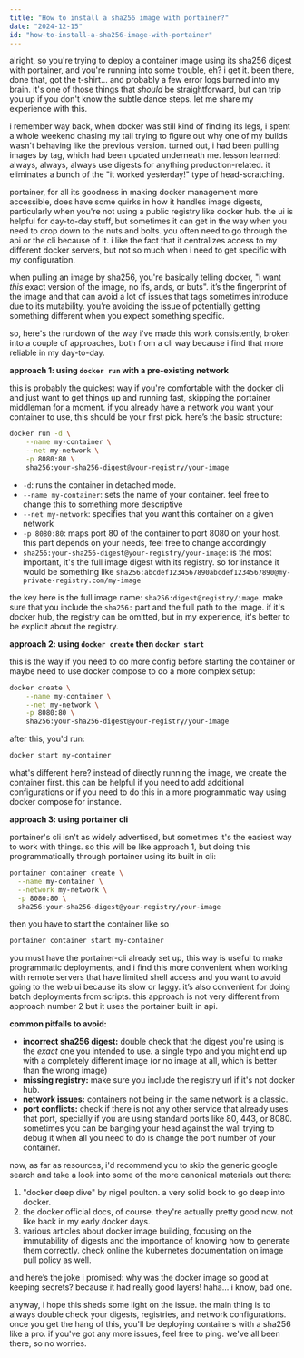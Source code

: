 ```yaml
---
title: "How to install a sha256 image with portainer?"
date: "2024-12-15"
id: "how-to-install-a-sha256-image-with-portainer"
---
```


alright, so you're trying to deploy a container image using its sha256 digest with portainer, and you're running into some trouble, eh? i get it. been there, done that, got the t-shirt… and probably a few error logs burned into my brain. it's one of those things that *should* be straightforward, but can trip you up if you don't know the subtle dance steps. let me share my experience with this.

i remember way back, when docker was still kind of finding its legs, i spent a whole weekend chasing my tail trying to figure out why one of my builds wasn't behaving like the previous version. turned out, i had been pulling images by tag, which had been updated underneath me. lesson learned: always, always, always use digests for anything production-related. it eliminates a bunch of the "it worked yesterday!" type of head-scratching.

portainer, for all its goodness in making docker management more accessible, does have some quirks in how it handles image digests, particularly when you're not using a public registry like docker hub. the ui is helpful for day-to-day stuff, but sometimes it can get in the way when you need to drop down to the nuts and bolts. you often need to go through the api or the cli because of it. i like the fact that it centralizes access to my different docker servers, but not so much when i need to get specific with my configuration.

when pulling an image by sha256, you're basically telling docker, "i want *this* exact version of the image, no ifs, ands, or buts". it’s the fingerprint of the image and that can avoid a lot of issues that tags sometimes introduce due to its mutability. you’re avoiding the issue of potentially getting something different when you expect something specific.

so, here's the rundown of the way i've made this work consistently, broken into a couple of approaches, both from a cli way because i find that more reliable in my day-to-day.

**approach 1: using `docker run` with a pre-existing network**

this is probably the quickest way if you're comfortable with the docker cli and just want to get things up and running fast, skipping the portainer middleman for a moment. if you already have a network you want your container to use, this should be your first pick. here’s the basic structure:

```bash
docker run -d \
    --name my-container \
    --net my-network \
    -p 8080:80 \
    sha256:your-sha256-digest@your-registry/your-image
```

*   `-d`: runs the container in detached mode.
*   `--name my-container`: sets the name of your container. feel free to change this to something more descriptive
*   `--net my-network`: specifies that you want this container on a given network
*   `-p 8080:80`: maps port 80 of the container to port 8080 on your host. this part depends on your needs, feel free to change accordingly
*   `sha256:your-sha256-digest@your-registry/your-image`: is the most important, it's the full image digest with its registry. so for instance it would be something like `sha256:abcdef1234567890abcdef1234567890@my-private-registry.com/my-image`

the key here is the full image name: `sha256:digest@registry/image`. make sure that you include the `sha256:` part and the full path to the image. if it's docker hub, the registry can be omitted, but in my experience, it's better to be explicit about the registry.

**approach 2: using `docker create` then `docker start`**

this is the way if you need to do more config before starting the container or maybe need to use docker compose to do a more complex setup:

```bash
docker create \
    --name my-container \
    --net my-network \
    -p 8080:80 \
    sha256:your-sha256-digest@your-registry/your-image
```
after this, you'd run:
```bash
docker start my-container
```

what's different here? instead of directly running the image, we create the container first. this can be helpful if you need to add additional configurations or if you need to do this in a more programmatic way using docker compose for instance.

**approach 3: using portainer cli**

portainer's cli isn't as widely advertised, but sometimes it's the easiest way to work with things. so this will be like approach 1, but doing this programmatically through portainer using its built in cli:
```bash
portainer container create \
  --name my-container \
  --network my-network \
  -p 8080:80 \
  sha256:your-sha256-digest@your-registry/your-image
```
then you have to start the container like so
```bash
portainer container start my-container
```

you must have the portainer-cli already set up, this way is useful to make programmatic deployments, and i find this more convenient when working with remote servers that have limited shell access and you want to avoid going to the web ui because its slow or laggy. it’s also convenient for doing batch deployments from scripts. this approach is not very different from approach number 2 but it uses the portainer built in api.

**common pitfalls to avoid:**

*   **incorrect sha256 digest:** double check that the digest you're using is the *exact* one you intended to use. a single typo and you might end up with a completely different image (or no image at all, which is better than the wrong image)
*   **missing registry:** make sure you include the registry url if it's not docker hub.
*   **network issues:** containers not being in the same network is a classic.
*  **port conflicts:** check if there is not any other service that already uses that port, specially if you are using standard ports like 80, 443, or 8080. sometimes you can be banging your head against the wall trying to debug it when all you need to do is change the port number of your container.

now, as far as resources, i'd recommend you to skip the generic google search and take a look into some of the more canonical materials out there:

1.  "docker deep dive" by nigel poulton. a very solid book to go deep into docker.
2.  the docker official docs, of course. they're actually pretty good now. not like back in my early docker days.
3.  various articles about docker image building, focusing on the immutability of digests and the importance of knowing how to generate them correctly. check online the kubernetes documentation on image pull policy as well.

and here’s the joke i promised: why was the docker image so good at keeping secrets? because it had really good layers! haha… i know, bad one.

anyway, i hope this sheds some light on the issue. the main thing is to always double check your digests, registries, and network configurations. once you get the hang of this, you'll be deploying containers with a sha256 like a pro. if you've got any more issues, feel free to ping. we've all been there, so no worries.

